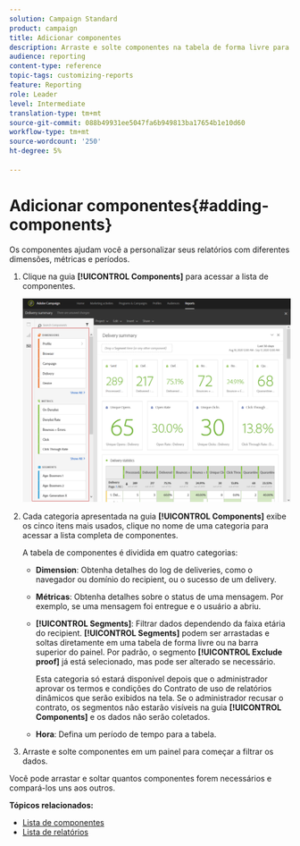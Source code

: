 ```yaml
---
solution: Campaign Standard
product: campaign
title: Adicionar componentes
description: Arraste e solte componentes na tabela de forma livre para começar a filtrar os dados e criar o relatório.
audience: reporting
content-type: reference
topic-tags: customizing-reports
feature: Reporting
role: Leader
level: Intermediate
translation-type: tm+mt
source-git-commit: 088b49931ee5047fa6b949813ba17654b1e10d60
workflow-type: tm+mt
source-wordcount: '250'
ht-degree: 5%

---
```



# Adicionar componentes{#adding-components}

Os componentes ajudam você a personalizar seus relatórios com diferentes dimensões, métricas e períodos.

1. Clique na guia **[!UICONTROL Components]** para acessar a lista de componentes.

   ![](assets/dynamic_report_components.png)

1. Cada categoria apresentada na guia **[!UICONTROL Components]** exibe os cinco itens mais usados, clique no nome de uma categoria para acessar a lista completa de componentes.

   A tabela de componentes é dividida em quatro categorias:

   * **Dimension**: Obtenha detalhes do log de deliveries, como o navegador ou domínio do recipient, ou o sucesso de um delivery.
   * **Métricas**: Obtenha detalhes sobre o status de uma mensagem. Por exemplo, se uma mensagem foi entregue e o usuário a abriu.
   * **[!UICONTROL Segments]**: Filtrar dados dependendo da faixa etária do recipient. **[!UICONTROL Segments]** podem ser arrastadas e soltas diretamente em uma tabela de forma livre ou na barra superior do painel. Por padrão, o segmento **[!UICONTROL Exclude proof]** já está selecionado, mas pode ser alterado se necessário.

      Esta categoria só estará disponível depois que o administrador aprovar os termos e condições do Contrato de uso de relatórios dinâmicos que serão exibidos na tela. Se o administrador recusar o contrato, os segmentos não estarão visíveis na guia **[!UICONTROL Components]** e os dados não serão coletados.

   * **Hora**: Defina um período de tempo para a tabela.

1. Arraste e solte componentes em um painel para começar a filtrar os dados.

Você pode arrastar e soltar quantos componentes forem necessários e compará-los uns aos outros.

**Tópicos relacionados:**

* [Lista de componentes](../../reporting/using/list-of-components-.md)
* [Lista de relatórios](../../reporting/using/defining-the-report-period.md)

